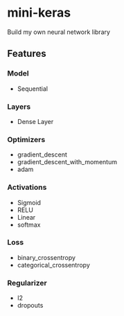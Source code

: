 # mini-keras
Build my own neural network library


## Features

### Model
- Sequential

### Layers
- Dense Layer

### Optimizers
- gradient_descent
- gradient_descent_with_momentum
- adam


### Activations
- Sigmoid
- RELU
- Linear
- softmax

### Loss
- binary_crossentropy
- categorical_crossentropy

### Regularizer
- l2
- dropouts



